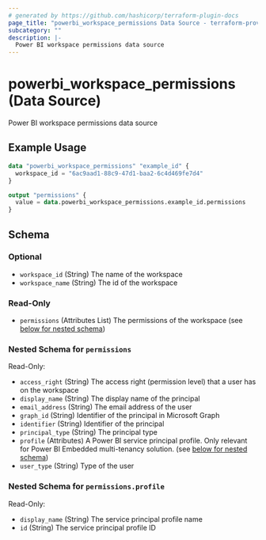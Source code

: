 ```yaml
---
# generated by https://github.com/hashicorp/terraform-plugin-docs
page_title: "powerbi_workspace_permissions Data Source - terraform-provider-powerbi"
subcategory: ""
description: |-
  Power BI workspace permissions data source
---
```


# powerbi_workspace_permissions (Data Source)

Power BI workspace permissions data source

## Example Usage

```terraform
data "powerbi_workspace_permissions" "example_id" {
  workspace_id = "6ac9aad1-88c9-47d1-baa2-6c4d469fe7d4"
}

output "permissions" {
  value = data.powerbi_workspace_permissions.example_id.permissions
}
```

<!-- schema generated by tfplugindocs -->
## Schema

### Optional

- `workspace_id` (String) The name of the workspace
- `workspace_name` (String) The id of the workspace

### Read-Only

- `permissions` (Attributes List) The permissions of the workspace (see [below for nested schema](#nestedatt--permissions))

<a id="nestedatt--permissions"></a>
### Nested Schema for `permissions`

Read-Only:

- `access_right` (String) The access right (permission level) that a user has on the workspace
- `display_name` (String) The display name of the principal
- `email_address` (String) The email address of the user
- `graph_id` (String) Identifier of the principal in Microsoft Graph
- `identifier` (String) Identifier of the principal
- `principal_type` (String) The principal type
- `profile` (Attributes) A Power BI service principal profile. Only relevant for Power BI Embedded multi-tenancy solution. (see [below for nested schema](#nestedatt--permissions--profile))
- `user_type` (String) Type of the user

<a id="nestedatt--permissions--profile"></a>
### Nested Schema for `permissions.profile`

Read-Only:

- `display_name` (String) The service principal profile name
- `id` (String) The service principal profile ID
